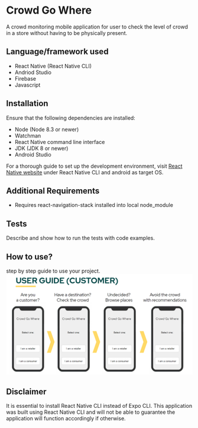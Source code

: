 # Crowd Go Where
A crowd monitoring mobile application for user to check the level of crowd in a store without having to be physically present. 

## Language/framework used
- React Native (React Native CLI)
- Andriod Studio
- Firebase
- Javascript

## Installation
Ensure that the following dependencies are installed:
- Node (Node 8.3 or newer) 
- Watchman
- React Native command line interface
- JDK (JDK 8 or newer)
- Android Studio

For a thorough guide to set up the development environment, visit [React Native website](https://reactnative.dev/docs/environment-setup) under React Native CLI and android as target OS.

## Additional Requirements
- Requires react-navigation-stack installed into local node_module

## Tests
Describe and show how to run the tests with code examples.

## How to use?
step by step guide to use your project.
![alt_text](https://github.com/gargipandkar/codeexp/blob/master/Resources/userguideC.PNG?raw=true)
## Disclaimer 
It is essential to install React Native CLI instead of Expo CLI. This application was built using React Native CLI and will not be able to guarantee the application will function accordingly if otherwise.
